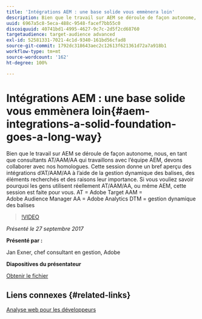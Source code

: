 ```yaml
---
title: 'Intégrations AEM : une base solide vous emmènera loin'
description: Bien que le travail sur AEM se déroule de façon autonome, nous, en tant que consultants AT/AAM/AA qui travaillons avec l’équipe AEM, devons collaborer avec nos homologues. Cette session donne un bref aperçu des intégrations d’AT/AAM/AA à l’aide de la gestion dynamique des balises, des éléments recherchés et des raisons leur importance.
uuid: 6967a5c8-5eca-488c-9548-facef7bb55c0
discoiquuid: 40741bd1-4995-4627-9c7c-2d5f2cd68760
targetaudience: target-audience advanced
exl-id: 52581331-7021-4c1d-9340-161bd56cfad8
source-git-commit: 1792dc318643aec2c12613f621361d72a7a918b1
workflow-type: tm+mt
source-wordcount: '162'
ht-degree: 100%

---
```


# Intégrations AEM : une base solide vous emmènera loin{#aem-integrations-a-solid-foundation-goes-a-long-way}

Bien que le travail sur AEM se déroule de façon autonome, nous, en tant que consultants AT/AAM/AA qui travaillons avec l’équipe AEM, devons collaborer avec nos homologues. Cette session donne un bref aperçu des intégrations d’AT/AAM/AA à l’aide de la gestion dynamique des balises, des éléments recherchés et des raisons leur importance. Si vous vouliez savoir pourquoi les gens utilisent réellement AT/AAM/AA, ou même AEM, cette session est faite pour vous.   AT = Adobe Target AAM = Adobe Audience Manager AA = Adobe Analytics DTM = gestion dynamique des balises

>[!VIDEO](https://video.tv.adobe.com/v/19833/?quality=9)

*Présenté le 27 septembre 2017*

**Présenté par :**

Jan Exner, chef consultant en gestion, Adobe

**Diapositives du présentateur**

[Obtenir le fichier](assets/170927-aem-gems-integrations.pdf)

## Liens connexes {#related-links}

[Analyse web pour les développeurs](https://webanalyticsfordevelopers.com/)

<!--
[Get back to the Overview](https://helpx.adobe.com/experience-manager/kt/eseminars/gems/aem-index.html)
-->
